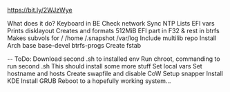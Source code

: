 https://bit.ly/2WJzWye

What does it do?
Keyboard in BE
Check network
Sync NTP
Lists EFI vars
Prints disklayout
Creates and formats 512MiB EFI part in F32 & rest in btrfs
Makes subvols for / /home /.snapshot /var/log
Include multilib repo
Install Arch base base-devel btrfs-progs 
Create fstab

-- 
ToDo:
Download second .sh to installed env
Run chroot, commanding to run second .sh
This should install some more stuff
Set local vars
Set hostname and hosts
Create swapfile and disable CoW
Setup snapper
Install KDE
Install GRUB
Reboot to a hopefully working system...
